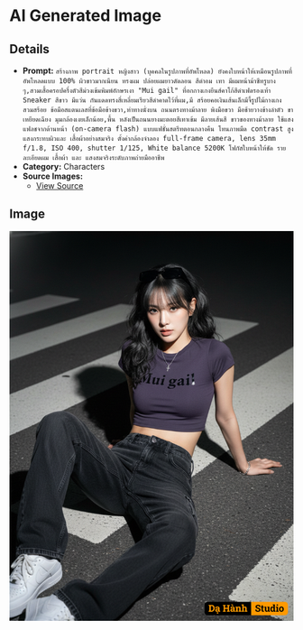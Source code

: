 # AI Generated Image

## Details
- **Prompt:** `สร้างภาพ portrait หญิงสาว (บุคคลในรูปภาพที่อัพโหลด) ยังคงใบหน้าให้เหมือนรูปภาพที่อัพโหลดแบบ 100% ผิวขาวมากเนียน ทรงผม ปล่อยผมยาวดัดลอน สีดำอม เทา มีผมหน้าม้าซีทรูบาง ๆ,สวมเสื้อครอปครึ่งตัวสีม่วงเข้มพิมพ์อักษรเงา "Mui gail" ที่อกกางเกงยีนส์คาโก้สีดำเฟดรองเท้า Sneaker สีขาว มีแว่น กันแดดทรงสี่เหลี่ยมเรียวสีดำคาดไว้ที่ผม,มี สร้อยคอเงินเส้นเล็กมีจี้รูปไม้กางเกง สวมสร้อย ข้อมือสแตนเลสที่ข้อมือข้างขวา,ท่าทางนั่งบน ถนนตรงทางม้าลาย พิงมือขวา มือช้ายวางข้างลำตัว ขาเหยียดเฉียง มุมกล้องเงยเล็กน้อย,พื้น หลังเป็นถนนยางมะตอยสีเทาเข้ม มีลายเส้นสี ขาวของทางม้าลาย ใช้แสงแฟลชจากด้านหน้า (on-camera flash) แบบแฟชั่นสตรีทตอนกลางคืน โทนภาพมืด contrast สูง แสงกระทบผิวและ เสื้อผ้าอย่างสมจริง ตั้งค่ากล้องจำลอง full-frame camera, lens 35mm f/1.8, ISO 400, shutter 1/125, White balance 5200K โฟกัสใบหน้าให้ชัด รายละเอียดผม เสื้อผ้า และ แสงสมจริงระดับภาพถ่ายมืออาชีพ
`
- **Category:** Characters
- **Source Images:**
  - [View Source](https://raw.githubusercontent.com/lenzcomvth/Somethings/main/Models/Female/Female3.jpg)

## Image
![AI Generated Image](./image-2025-10-20T08-51-04-644Z-rv4x1.png)